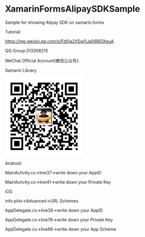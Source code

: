 # XamarinFormsAlipaySDKSample
Sample for showing Alipay SDK on xamarin.forms 

Tutorial:

https://mp.weixin.qq.com/s/Fd0ja2V5wl1Ja0iR6DXeuA

QQ Group:313308215

WeChat Official Account(微信公众号):

Xamarin Library


<img src="https://raw.githubusercontent.com/jingliancui/XamarinFormsAlipaySDKSample/master/Images/wechatqrcode.jpg"/>

Android:

MainActivity.cs→line37→write down your AppID

MainActivity.cs→line41→write down your Private Key


iOS:

info.plist→Advanced→URL Schemes

AppDelegate.cs→line39→write down your AppID

AppDelegate.cs→line76→write down your Private Key

AppDelegate.cs→line86→write down your App Scheme

